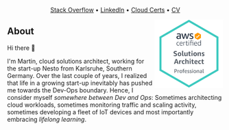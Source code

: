 <p align="center">
    <a href="https://stackoverflow.com/users/10473469/martin-l%c3%b6per?tab=profile">Stack Overflow</a>
    • 
    <a href="https://www.linkedin.com/in/martinloeper/">LinkedIn</a>
    • 
    <a href="https://www.youracclaim.com/users/martin-loeper/badges">Cloud Certs</a>
    • 
    <a href="https://github.com/MartinLoeper/Awesome-CV/releases/download/latest/cv.pdf">CV</a>
</p>

[<img align="right" width="160" src="./imgs/AWS-SolArchitect-Professional-2020.png" />](https://www.youracclaim.com/badges/e00de02f-620b-41b5-8ad7-3caaa7993bc9/linked_in_profile)

## About

Hi there 👋

I'm Martin, cloud solutions architect, working for the start-up Nesto from Karlsruhe, Southern Germany.
Over the last couple of years, I realized that life in a growing start-up inevitably has pushed me towards the Dev-Ops boundary. Hence, I consider myself *somewhere between Dev and Ops*: Sometimes architecting cloud workloads, sometimes monitoring traffic and scaling activity, sometimes developing a fleet of IoT devices and most importantly embracing *lifelong learning*.

